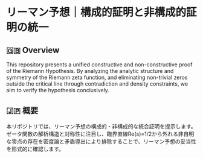 # リーマン予想｜構成的証明と非構成的証明の統一

## 🇬🇧 Overview
This repository presents a unified constructive and non-constructive proof of the Riemann Hypothesis. By analyzing the analytic structure and symmetry of the Riemann zeta function, and eliminating non-trivial zeros outside the critical line through contradiction and density constraints, we aim to verify the hypothesis conclusively.

## 🇯🇵 概要
本リポジトリでは、リーマン予想の構成的・非構成的な統合証明を提示します。ゼータ関数の解析構造と対称性に注目し、臨界直線Re(s)=1/2から外れる非自明な零点の存在を密度論と矛盾導出により排除することで、リーマン予想の妥当性を形式的に確認します。
